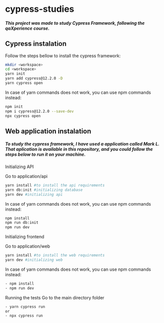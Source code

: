 # cypress-studies
#### _This project was made to study Cypress Framework, following the qaXperience course._

## Cypress instalation
Follow the steps bellow to install the cypress framework:

```sh
mkdir <workspace>
cd <workspace>
yarn init
yarn add cypress@12.2.0 -D
yarn cypress open
```

In case of yarn commands does not work, you can use npm commands instead:

```sh
npm init
npm i cypress@12.2.0 --save-dev
npx cypress open
```
## Web application instalation
##### To study the cypress framework, I have used a application called Mark L. That aplication is available in this repository, and you could follow the steps below to run it on your machine.

Initializing API

Go to application/api

```sh
yarn install #to install the api requirements
yarn db:init #initializing database
yarn dev #initializing api
```

In case of yarn commands does not work, you can use npm commands instead:

```sh
npm install
npm run db:init
npm run dev
```
Initializing frontend 

Go to application/web

```sh
yarn install #to install the web requirements
yarn dev #initializing web
```

In case of yarn commands does not work, you can use npm commands instead:

```sh
- npm install
- npm run dev
```

Running the tests
Go to the main directory folder

```sh
- yarn cypress run
or
- npx cypress run
```
